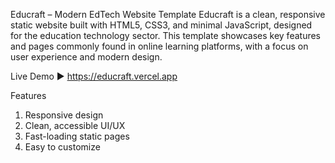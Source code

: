 Educraft – Modern EdTech Website Template
Educraft is a clean, responsive static website built with HTML5, CSS3, and minimal JavaScript, designed for the education technology sector. This template showcases key features and pages commonly found in online learning platforms, with a focus on user experience and modern design.

Live Demo
▶ https://educraft.vercel.app

Features
1. Responsive design
2. Clean, accessible UI/UX
3. Fast-loading static pages
4. Easy to customize

